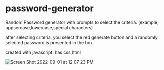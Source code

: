# password-generator

Random Password generator with prompts to select the criteria. 
(example; uppsercase,lowercase,special characters)

after selecting criteria, you select the red generate button
and a randomly selected password is presented in the box.

created with javascript.
has css,html 


![Screen Shot 2022-09-01 at 12 07 23 PM](https://user-images.githubusercontent.com/110855674/187993446-c45cb074-701e-4b61-8774-af8d38bd1742.png)
